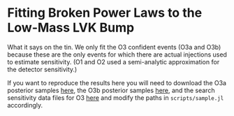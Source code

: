 # Fitting Broken Power Laws to the Low-Mass LVK Bump

What it says on the tin.  We only fit the O3 confident events (O3a and O3b)
because these are the only events for which there are actual injections used to
estimate sensitivity.  (O1 and O2 used a semi-analytic approximation for the
detector sensitivity.)

If you want to reproduce the results here you will need to download the O3a
posterior samples [here](https://dcc.ligo.org/LIGO-P2000223-v7/public), the O3b
posterior samples [here](https://zenodo.org/record/5546663#.Yf9Uge7ML0o), and
the search sensitivity data files for O3
[here](https://zenodo.org/record/5546676#.Yf9UMe7ML0o) and modify the paths in
`scripts/sample.jl` accordingly.